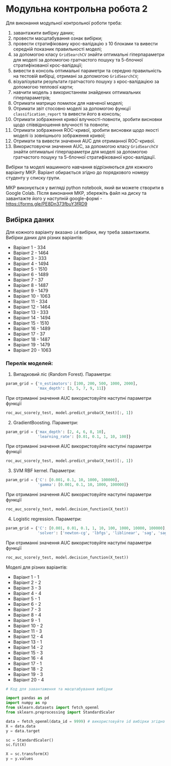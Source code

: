 # Модульна контрольна робота 2

Для виконання модульної контрольної роботи треба: 

1. завантажити вибірку даних;
2. провести масштабування ознак вибірки;
3. провести стратифіковану крос-валідацію з 10 блоками та вивести середній показник правильності моделі;
4. за допомогою класу `GridSearchCV` знайти оптимальні гіперпараметри для моделі за допомогою гратчастого пошуку та 5-блочної стратифікованої крос-валідації;
5. вивести в консоль оптимальні параметри та середню правильність на тестовій вибірці, отримані за допомогою `GridSearchCV`;
6. візуалізувати результати гратчастого пошуку з крос-валідацією за допомогою теплової карти;
7. навчити модель з використанням знайдених оптимальних гіперпараметрів;
8. Отримати матрицю помилок для навченої моделі;
9. Отримати звіт стосовно моделі за допомогою функції `classification_report` та вивести його в консоль;
10. Отримати зображення кривої влучності-повноти, зробити висновки щодо співвідношення влучності та повноти;
12. Отримати зображення ROC-кривої, зробити висновки щодо якості моделі із зовнішнього зображення кривої;
13. Отримати та вивести значення AUC для отриманної ROC-кривої.
14. Використовуючи значення AUC, за допомогою класу `GridSearchCV` знайти оптимальні гіперпараметри для моделі за допомогою гратчастого пошуку та 5-блочної стратифікованої крос-валідації.

Вибірки та моделі машинного навчання відрізняються для кожного варіанту МКР. Варіант обирається згідно до порядкового номеру студенту у списку групи.

МКР виконується у вигляді python notebook, який ви можете створити в Google Colab. Після виконання МКР, збережіть файл на диску та завантажте його у наступній google-формі - https://forms.gle/PE8Dn373fbuY3fRD9

## Вибірка даних 

Для кожного варіанту вказано `id` вибірки, яку треба завантажити. Вибірки даних для різних варіантів:
- Варіант 1 - 334
- Варіант 2 - 1464
- Варіант 3 - 333
- Варіант 4 - 1494
- Варіант 5 - 1510
- Варіант 6 - 1489
- Варіант 7 - 37
- Варіант 8 - 1487
- Варіант 9 - 1479
- Варіант 10 - 1063
- Варіант 11 - 334
- Варіант 12 - 1464
- Варіант 13 - 333
- Варіант 14 - 1494
- Варіант 15 - 1510
- Варіант 16 - 1489
- Варіант 17 - 37
- Варіант 18 - 1487 
- Варіант 19 - 1479
- Варіант 20 - 1063

### Перелік моделей:

1. Випадковий ліс (Random Forest). Параметри:
  
```python
param_grid = {'n_estimators': [100, 200, 500, 1000, 2000],
              'max_depth': [3, 5, 7, 9, 11]}
```

При отриманні значення AUC використовуйте наступні параметри функції

```python
roc_auc_score(y_test, model.predict_proba(X_test)[:, 1])
```

2. GradientBoosting. Параметри:

```python
param_grid = {'max_depth': [2, 4, 6, 8, 10],
              'learning_rate': [0.01, 0.1, 1, 10, 100]}
```

При отриманні значення AUC використовуйте наступні параметри функції

```python
roc_auc_score(y_test, model.predict_proba(X_test)[:, 1])
```

3. SVM RBF kernel. Параметри:

```python
param_grid = {'C': [0.001, 0.1, 10, 1000, 100000],
              'gamma': [0.001, 0.1, 10, 1000, 100000]}
```

При отриманні значення AUC використовуйте наступні параметри функції

```python
roc_auc_score(y_test, model.decision_function(X_test))
```

4. Logistic regression. Параметри:

```python
param_grid = {'C': [0.001, 0.01, 0.1, 1, 10, 100, 1000, 10000, 100000],
              'solver': ['newton-cg', 'lbfgs', 'liblinear', 'sag', 'saga']}
```

При отриманні значення AUC використовуйте наступні параметри функції

```python
roc_auc_score(y_test, model.decision_function(X_test))
```

Моделі для різних варіантів:

- Варіант 1 - 1
- Варіант 2 - 2
- Варіант 3 - 3
- Варіант 4 - 4
- Варіант 5 - 1
- Варіант 6 - 2
- Варіант 7 - 3
- Варіант 8 - 4
- Варіант 9 - 1
- Варіант 10 - 2
- Варіант 11 - 3
- Варіант 12 - 4
- Варіант 13 - 1
- Варіант 14 - 2
- Варіант 15 - 3
- Варіант 16 - 4
- Варіант 17 - 1
- Варіант 18 - 2
- Варіант 19 - 3
- Варіант 20 - 4

```python
# Код для завантаження та масштабування вибірки

import pandas as pd
import numpy as np
from sklearn.datasets import fetch_openml
from sklearn.preprocessing import StandardScaler

data = fetch_openml(data_id = 9999) # використовуйте id вибірки згідно вашого варіанту
X = data.data
y = data.target

sc = StandardScaler()
sc.fit(X)

X = sc.transform(X)
y = y.values

```
